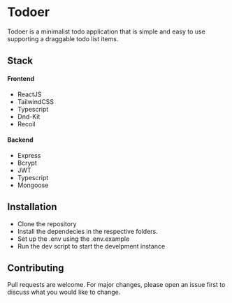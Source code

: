 # Todoer

Todoer is a minimalist todo application that is simple and easy to use supporting a draggable todo list items.

## Stack
#### Frontend
- ReactJS
- TailwindCSS
- Typescript
- Dnd-Kit
- Recoil
#### Backend
- Express
- Bcrypt
- JWT
- Typescript
- Mongoose

## Installation

- Clone the repository
- Install the dependecies in the respective folders.
- Set up the .env using the .env.example
- Run the dev script to start the develpment instance

## Contributing

Pull requests are welcome. For major changes, please open an issue first
to discuss what you would like to change.


